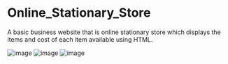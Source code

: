 # Online_Stationary_Store
A basic business website that is online stationary store which displays the items and cost of each item available using HTML.

![image](https://github.com/user-attachments/assets/6a684aa0-c44a-49d4-8c46-326de17fb6e7)
![image](https://github.com/user-attachments/assets/316fc37c-e4c0-4155-a4af-44da09d701b6)
![image](https://github.com/user-attachments/assets/d09d6697-aebc-4697-8889-4b1f7a446bf2)
